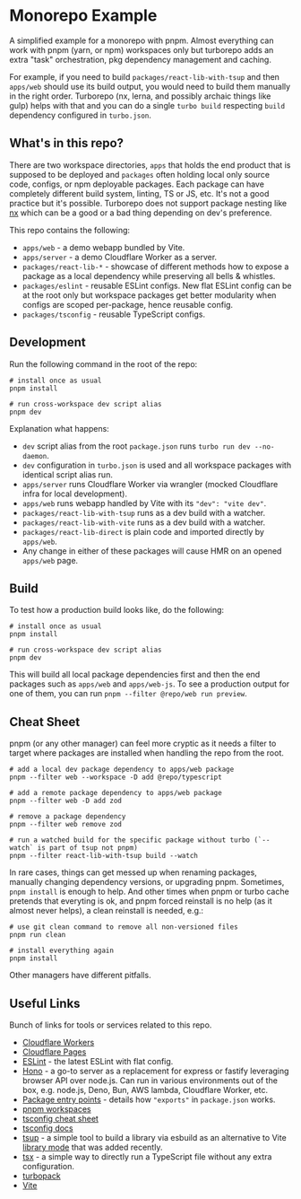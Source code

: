 # Monorepo Example

A simplified example for a monorepo with pnpm. Almost everything can work with pnpm (yarn, or npm) workspaces only but turborepo adds an extra "task" orchestration, pkg dependency management and caching.

For example, if you need to build `packages/react-lib-with-tsup` and then `apps/web` should use its build output, you would need to build them manually in the right order. Turborepo (nx, lerna, and possibly archaic things like gulp) helps with that and you can do a single `turbo build` respecting `build` dependency configured in `turbo.json`.

## What's in this repo?

There are two workspace directories, `apps` that holds the end product that is supposed to be deployed and `packages` often holding local only source code, configs, or npm deployable packages. Each package can have completely different build system, linting, TS or JS, etc. It's not a good practice but it's possible. Turborepo does not support package nesting like [nx](https://nx.dev/) which can be a good or a bad thing depending on dev's preference.

This repo contains the following:

- `apps/web` - a demo webapp bundled by Vite.
- `apps/server` - a demo Cloudflare Worker as a server.
- `packages/react-lib-*` - showcase of different methods how to expose a package as a local dependency while preserving all bells & whistles.
- `packages/eslint` - reusable ESLint configs. New flat ESLint config can be at the root only but workspace packages get better modularity when configs are scoped per-package, hence reusable config.
- `packages/tsconfig` - reusable TypeScript configs.

## Development

Run the following command in the root of the repo:

```shell
# install once as usual
pnpm install

# run cross-workspace dev script alias
pnpm dev
```

Explanation what happens:

* `dev` script alias from the root `package.json` runs `turbo run dev --no-daemon`. 
* `dev` configuration in `turbo.json` is used and all workspace packages with identical script alias run.
* `apps/server` runs Cloudflare Worker via wrangler (mocked Cloudflare infra for local development).
* `apps/web` runs webapp handled by Vite with its `"dev": "vite dev"`.
* `packages/react-lib-with-tsup` runs as a dev build with a watcher.
* `packages/react-lib-with-vite` runs as a dev build with a watcher.
* `packages/react-lib-direct` is plain code and imported directly by `apps/web`.
* Any change in either of these packages will cause HMR on an opened `apps/web` page.

## Build

To test how a production build looks like, do the following:

```shell
# install once as usual
pnpm install

# run cross-workspace dev script alias
pnpm dev
```

This will build all local package dependencies first and then the end packages such as `apps/web` and `apps/web-js`. To see a production output for one of them, you can run `pnpm --filter @repo/web run preview`.

## Cheat Sheet

pnpm (or any other manager) can feel more cryptic as it needs a filter to target where packages are installed when handling the repo from the root.

```shell
# add a local dev package dependency to apps/web package
pnpm --filter web --workspace -D add @repo/typescript

# add a remote package dependency to apps/web package
pnpm --filter web -D add zod

# remove a package dependency
pnpm --filter web remove zod

# run a watched build for the specific package without turbo (`--watch` is part of tsup not pnpm)
pnpm --filter react-lib-with-tsup build --watch
```

In rare cases, things can get messed up when renaming packages, manually changing dependency versions, or upgrading pnpm. Sometimes, `pnpm install` is enough to help. And other times when pnpm or turbo cache pretends that everyting is ok, and pnpm forced reinstall is no help (as it almost never helps), a clean reinstall is needed, e.g.:


```shell
# use git clean command to remove all non-versioned files
pnpm run clean 

# install everything again
pnpm install
```

Other managers have different pitfalls.

## Useful Links

Bunch of links for tools or services related to this repo.

- [Cloudflare Workers](https://developers.cloudflare.com/workers/)
- [Cloudflare Pages](https://developers.cloudflare.com/pages/)
- [ESLint](https://eslint.org/docs/latest/use/getting-started) - the latest ESLint with flat config.
- [Hono](https://hono.dev/docs/getting-started/basic) - a go-to server as a replacement for express or fastify leveraging browser API over node.js. Can run in various environments out of the box, e.g. node.js, Deno, Bun, AWS lambda, Cloudflare Worker, etc.
- [Package entry points](https://nodejs.org/api/packages.html#package-entry-points) - details how `"exports"` in `package.json` works.
- [pnpm workspaces](https://pnpm.io/workspaces)
- [tsconfig cheat sheet](https://www.totaltypescript.com/tsconfig-cheat-sheet)
- [tsconfig docs](https://www.typescriptlang.org/tsconfig/)
- [tsup](https://tsup.egoist.dev/) - a simple tool to build a library via esbuild as an alternative to Vite [library mode](https://vite.dev/guide/build.html#library-mode) that was added recently.
- [tsx](https://github.com/privatenumber/tsx) - a simple way to directly run a TypeScript file without any extra configuration.
- [turbopack](https://turbo.build/pack/docs)
- [Vite](https://vite.dev/config/)